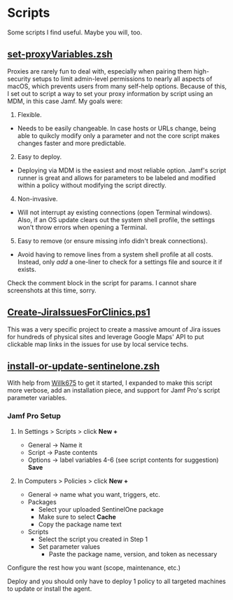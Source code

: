 # Scripts
Some scripts I find useful. Maybe you will, too.

## [set-proxyVariables.zsh](set-proxyVariables.zsh)

Proxies are rarely fun to deal with, especially when pairing them high-security setups to limit admin-level permissions to nearly all aspects of macOS, which prevents users from many self-help options.
Because of this, I set out to script a way to set your proxy information by script using an MDM, in this case Jamf.
My goals were:
1) Flexible.
- Needs to be easily changeable. In case hosts or URLs change, being able to quikcly modify only a parameter and not the core script makes changes faster and more predictable.
2) Easy to deploy.
- Deploying via MDM is the easiest and most reliable option. Jamf's script runner is great and allows for parameters to be labeled and modified within a policy without modifying the script directly.
4) Non-invasive.
- Will not interrupt ay existing connections (open Terminal windows). Also, if an OS update clears out the system shell profile, the settings won't throw errors when opening a Terminal.
5) Easy to remove (or ensure missing info didn't break connections).
- Avoid having to remove lines from a system shell profile at all costs. Instead, only *add* a one-liner to check for a settings file and source it if exists.

Check the comment block in the script for params.
I cannot share screenshots at this time, sorry.

## [Create-JiraIssuesForClinics.ps1](Create-JiraIssuesForClinics.ps1)

This was a very specific project to create a massive amount of Jira issues for hundreds of physical sites and leverage Google Maps' API to put clickable map links in the issues for use by local service techs.

## [install-or-update-sentinelone.zsh](install-or-update-sentinelone.zsh)

With help from [Willk675](https://macadmins.slack.com/team/U03FJURNFNU) to get it started, I expanded to make this script more verbose, add an installation piece, and support for Jamf Pro's script parameter variables.

### Jamf Pro Setup
1) In Settings > Scripts > click **New +**
    * General -> Name it
    * Script -> Paste contents
    * Options -> label variables 4-6 (see script contents for suggestion)
**Save**

2) In Computers > Policies > click **New +**
    * General -> name what you want, triggers, etc.
    * Packages
        * Select your uploaded SentinelOne package
        * Make sure to select **Cache** 
        * Copy the package name text
    * Scripts
        * Select the script you created in Step 1
        * Set parameter values
            * Paste the package name, version, and token as necessary

Configure the rest how you want (scope, maintenance, etc.)

Deploy and you should only have to deploy 1 policy to all targeted machines to update or install the agent.